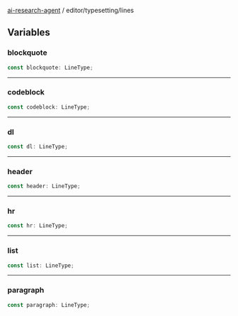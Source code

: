 [ai-research-agent](../../index.md) / editor/typesetting/lines

## Variables

### blockquote

```ts
const blockquote: LineType;
```

***

### codeblock

```ts
const codeblock: LineType;
```

***

### dl

```ts
const dl: LineType;
```

***

### header

```ts
const header: LineType;
```

***

### hr

```ts
const hr: LineType;
```

***

### list

```ts
const list: LineType;
```

***

### paragraph

```ts
const paragraph: LineType;
```
